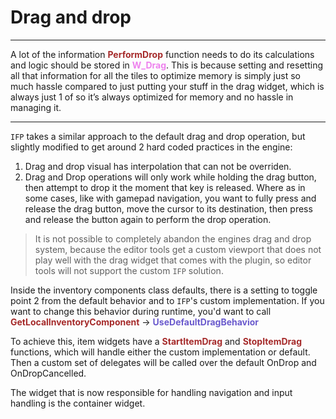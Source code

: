 # Drag and drop

---
A lot of the information <span style="color:brown">**PerformDrop**</span> function needs to do its calculations and logic should be stored in <span style="color:violet">**W_Drag**</span>.
This is because setting and resetting all that information for all the tiles to optimize memory is simply just so much hassle compared to just putting your stuff in the drag widget, which is always just 1 of so it’s always optimized for memory and no hassle in managing it.

---

`IFP` takes a similar approach to the default drag and drop operation, but slightly modified to get around 2 hard coded practices in the engine:
1. Drag and drop visual has interpolation that can not be overriden.
2. Drag and Drop operations will only work while holding the drag button, then attempt to drop it the moment that key is released. Where as in some cases, like with gamepad navigation, you want to fully press and release the drag button, move the cursor to its destination, then press and release the button again to perform the drop operation.

> It is not possible to completely abandon the engines drag and drop system, because the editor tools get a custom viewport that does not play well with the drag widget that comes with the plugin, so editor tools will not support the custom `IFP` solution.

Inside the inventory components class defaults, there is a setting to toggle point 2 from the default behavior and to `IFP`'s custom implementation. If you want to change this behavior during runtime, you'd want to call <span style="color:brown">**GetLocalInventoryComponent**</span> -> <span style="color:slateblue">**UseDefaultDragBehavior**</span> 

To achieve this, item widgets have a <span style="color:brown">**StartItemDrag**</span> and <span style="color:brown">**StopItemDrag**</span> functions, which will handle either the custom implementation or default. Then a custom set of delegates will be called over the default OnDrop and OnDropCancelled.

The widget that is now responsible for handling navigation and input handling is the container widget.